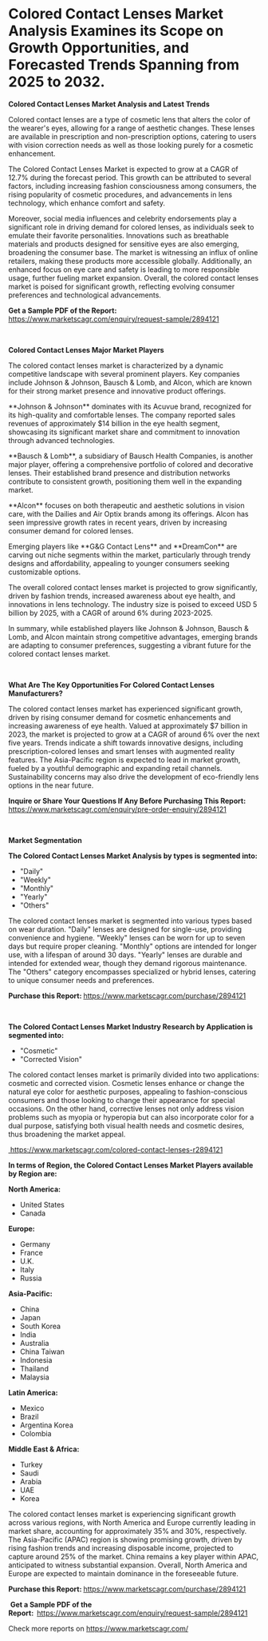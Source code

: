 <p><h1>Colored Contact Lenses Market Analysis Examines its Scope on Growth Opportunities, and Forecasted Trends Spanning from 2025 to 2032.</h1></p><p><strong>Colored Contact Lenses Market Analysis and Latest Trends</strong></p>
<p><p>Colored contact lenses are a type of cosmetic lens that alters the color of the wearer's eyes, allowing for a range of aesthetic changes. These lenses are available in prescription and non-prescription options, catering to users with vision correction needs as well as those looking purely for a cosmetic enhancement.</p><p>The Colored Contact Lenses Market is expected to grow at a CAGR of 12.7% during the forecast period. This growth can be attributed to several factors, including increasing fashion consciousness among consumers, the rising popularity of cosmetic procedures, and advancements in lens technology, which enhance comfort and safety. </p><p>Moreover, social media influences and celebrity endorsements play a significant role in driving demand for colored lenses, as individuals seek to emulate their favorite personalities. Innovations such as breathable materials and products designed for sensitive eyes are also emerging, broadening the consumer base. The market is witnessing an influx of online retailers, making these products more accessible globally. Additionally, an enhanced focus on eye care and safety is leading to more responsible usage, further fueling market expansion. Overall, the colored contact lenses market is poised for significant growth, reflecting evolving consumer preferences and technological advancements.</p></p>
<p><strong>Get a Sample PDF of the Report:&nbsp;</strong> <a href="https://www.marketscagr.com/enquiry/request-sample/2894121?utm_campaign=2998&utm_medium=2&utm_source=Github&utm_content=ia&utm_term=15032025&utm_id=colored-contact-lenses">https://www.marketscagr.com/enquiry/request-sample/2894121</a></p>
<p>&nbsp;</p>
<p><strong>Colored Contact Lenses Major Market Players</strong></p>
<p><p>The colored contact lenses market is characterized by a dynamic competitive landscape with several prominent players. Key companies include Johnson & Johnson, Bausch & Lomb, and Alcon, which are known for their strong market presence and innovative product offerings.</p><p>**Johnson & Johnson** dominates with its Acuvue brand, recognized for its high-quality and comfortable lenses. The company reported sales revenues of approximately $14 billion in the eye health segment, showcasing its significant market share and commitment to innovation through advanced technologies.</p><p>**Bausch & Lomb**, a subsidiary of Bausch Health Companies, is another major player, offering a comprehensive portfolio of colored and decorative lenses. Their established brand presence and distribution networks contribute to consistent growth, positioning them well in the expanding market.</p><p>**Alcon** focuses on both therapeutic and aesthetic solutions in vision care, with the Dailies and Air Optix brands among its offerings. Alcon has seen impressive growth rates in recent years, driven by increasing consumer demand for colored lenses. </p><p>Emerging players like **G&G Contact Lens** and **DreamCon** are carving out niche segments within the market, particularly through trendy designs and affordability, appealing to younger consumers seeking customizable options.</p><p>The overall colored contact lenses market is projected to grow significantly, driven by fashion trends, increased awareness about eye health, and innovations in lens technology. The industry size is poised to exceed USD 5 billion by 2025, with a CAGR of around 6% during 2023-2025.</p><p>In summary, while established players like Johnson & Johnson, Bausch & Lomb, and Alcon maintain strong competitive advantages, emerging brands are adapting to consumer preferences, suggesting a vibrant future for the colored contact lenses market.</p></p>
<p>&nbsp;</p>
<p><strong>What Are The Key Opportunities For Colored Contact Lenses Manufacturers?</strong></p>
<p><p>The colored contact lenses market has experienced significant growth, driven by rising consumer demand for cosmetic enhancements and increasing awareness of eye health. Valued at approximately $7 billion in 2023, the market is projected to grow at a CAGR of around 6% over the next five years. Trends indicate a shift towards innovative designs, including prescription-colored lenses and smart lenses with augmented reality features. The Asia-Pacific region is expected to lead in market growth, fueled by a youthful demographic and expanding retail channels. Sustainability concerns may also drive the development of eco-friendly lens options in the near future.</p></p>
<p><strong>Inquire or Share Your Questions If Any Before Purchasing This Report:</strong> <a href="https://www.marketscagr.com/enquiry/pre-order-enquiry/2894121?utm_campaign=2998&utm_medium=2&utm_source=Github&utm_content=ia&utm_term=15032025&utm_id=colored-contact-lenses">https://www.marketscagr.com/enquiry/pre-order-enquiry/2894121</a></p>
<p>&nbsp;</p>
<p><strong>Market Segmentation</strong></p>
<p><strong>The Colored Contact Lenses Market Analysis by types is segmented into:</strong></p>
<p><ul><li>"Daily"</li><li>"Weekly"</li><li>"Monthly"</li><li>"Yearly"</li><li>"Others"</li></ul></p>
<p><p>The colored contact lenses market is segmented into various types based on wear duration. "Daily" lenses are designed for single-use, providing convenience and hygiene. "Weekly" lenses can be worn for up to seven days but require proper cleaning. "Monthly" options are intended for longer use, with a lifespan of around 30 days. "Yearly" lenses are durable and intended for extended wear, though they demand rigorous maintenance. The "Others" category encompasses specialized or hybrid lenses, catering to unique consumer needs and preferences.</p></p>
<p><strong>Purchase this Report:&nbsp;</strong><a href="https://www.marketscagr.com/purchase/2894121?utm_campaign=2998&utm_medium=2&utm_source=Github&utm_content=ia&utm_term=15032025&utm_id=colored-contact-lenses">https://www.marketscagr.com/purchase/2894121</a></p>
<p>&nbsp;</p>
<p><strong>The Colored Contact Lenses Market Industry Research by Application is segmented into:</strong></p>
<p><ul><li>"Cosmetic"</li><li>"Corrected Vision"</li></ul></p>
<p><p>The colored contact lenses market is primarily divided into two applications: cosmetic and corrected vision. Cosmetic lenses enhance or change the natural eye color for aesthetic purposes, appealing to fashion-conscious consumers and those looking to change their appearance for special occasions. On the other hand, corrective lenses not only address vision problems such as myopia or hyperopia but can also incorporate color for a dual purpose, satisfying both visual health needs and cosmetic desires, thus broadening the market appeal.</p></p>
<p><a href="https://www.marketscagr.com/colored-contact-lenses-r2894121?utm_campaign=2998&utm_medium=2&utm_source=Github&utm_content=ia&utm_term=15032025&utm_id=colored-contact-lenses">&nbsp;https://www.marketscagr.com/colored-contact-lenses-r2894121</a></p>
<p><strong>In terms of Region, the Colored Contact Lenses Market Players available by Region are:</strong></p>
<p>
    <p> <strong> North America: </strong>
        <ul>
            <li>United States</li>
            <li>Canada</li>
        </ul>
        </p> 
    <p> <strong> Europe: </strong>
        <ul>
            <li>Germany</li>
            <li>France</li>
            <li>U.K.</li>
            <li>Italy</li>
            <li>Russia</li>
        </ul>
        </p> 
    <p> <strong> Asia-Pacific: </strong>
        <ul>
            <li>China</li>
            <li>Japan</li>
            <li>South Korea</li>
            <li>India</li>
            <li>Australia</li>
            <li>China Taiwan</li>
            <li>Indonesia</li>
            <li>Thailand</li>
            <li>Malaysia</li>
        </ul>
        </p> 
    <p> <strong> Latin America: </strong>
        <ul>
            <li>Mexico</li>
            <li>Brazil</li>
            <li>Argentina Korea</li>
            <li>Colombia</li>
        </ul>
        </p> 
    <p> <strong> Middle East & Africa: </strong>
        <ul>
            <li>Turkey</li>
            <li>Saudi</li>
            <li>Arabia</li>
            <li>UAE</li>
            <li>Korea</li>
        </ul>
    </p>
    </p>
<p><p>The colored contact lenses market is experiencing significant growth across various regions, with North America and Europe currently leading in market share, accounting for approximately 35% and 30%, respectively. The Asia-Pacific (APAC) region is showing promising growth, driven by rising fashion trends and increasing disposable income, projected to capture around 25% of the market. China remains a key player within APAC, anticipated to witness substantial expansion. Overall, North America and Europe are expected to maintain dominance in the foreseeable future.</p></p>
<p><strong>Purchase this Report: </strong><a href="https://www.marketscagr.com/purchase/2894121?utm_campaign=2998&utm_medium=2&utm_source=Github&utm_content=ia&utm_term=15032025&utm_id=colored-contact-lenses">https://www.marketscagr.com/purchase/2894121</a></p>
<p>&nbsp;<strong>Get a Sample PDF of the Report:&nbsp;&nbsp;</strong><a href="https://www.marketscagr.com/enquiry/request-sample/2894121?utm_campaign=2998&utm_medium=2&utm_source=Github&utm_content=ia&utm_term=15032025&utm_id=colored-contact-lenses">https://www.marketscagr.com/enquiry/request-sample/2894121</a></p>
<p><strong></strong></p>
<p>Check more reports on <a href="https://www.marketscagr.com/?utm_campaign=2998&utm_medium=2&utm_source=Github&utm_content=ia&utm_term=15032025&utm_id=colored-contact-lenses">https://www.marketscagr.com/</a></p>